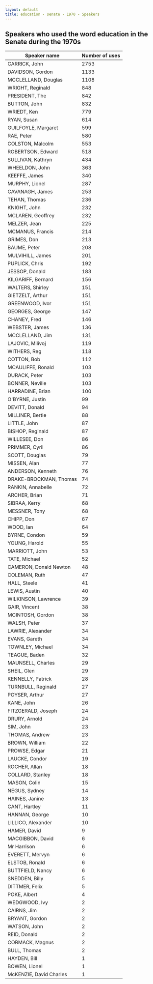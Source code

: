 ```yaml
---
layout: default
title: education - senate - 1970 - Speakers
---
```

## Speakers who used the word **education** in the Senate during the 1970s

| Speaker name | Number of uses |
|--------------|----------------|
|CARRICK, John|2753|
|DAVIDSON, Gordon|1133|
|MCCLELLAND, Douglas|1108|
|WRIGHT, Reginald|848|
|PRESIDENT, The|842|
|BUTTON, John|832|
|WRIEDT, Ken|779|
|RYAN, Susan|614|
|GUILFOYLE, Margaret|599|
|RAE, Peter|580|
|COLSTON, Malcolm|553|
|ROBERTSON, Edward|518|
|SULLIVAN, Kathryn|434|
|WHEELDON, John|363|
|KEEFFE, James|340|
|MURPHY, Lionel|287|
|CAVANAGH, James|253|
|TEHAN, Thomas|236|
|KNIGHT, John|232|
|MCLAREN, Geoffrey|232|
|MELZER, Jean|225|
|MCMANUS, Francis|214|
|GRIMES, Don|213|
|BAUME, Peter|208|
|MULVIHILL, James|201|
|PUPLICK, Chris|192|
|JESSOP, Donald|183|
|KILGARIFF, Bernard|156|
|WALTERS, Shirley|151|
|GIETZELT, Arthur|151|
|GREENWOOD, Ivor|151|
|GEORGES, George|147|
|CHANEY, Fred|146|
|WEBSTER, James|136|
|MCCLELLAND, Jim|131|
|LAJOVIC, Milivoj|119|
|WITHERS, Reg|118|
|COTTON, Bob|112|
|MCAULIFFE, Ronald|103|
|DURACK, Peter|103|
|BONNER, Neville|103|
|HARRADINE, Brian|100|
|O'BYRNE, Justin|99|
|DEVITT, Donald|94|
|MILLINER, Bertie|88|
|LITTLE, John|87|
|BISHOP, Reginald|87|
|WILLESEE, Don|86|
|PRIMMER, Cyril|86|
|SCOTT, Douglas|79|
|MISSEN, Alan|77|
|ANDERSON, Kenneth|76|
|DRAKE-BROCKMAN, Thomas|74|
|RANKIN, Annabelle|72|
|ARCHER, Brian|71|
|SIBRAA, Kerry|68|
|MESSNER, Tony|68|
|CHIPP, Don|67|
|WOOD, Ian|64|
|BYRNE, Condon|59|
|YOUNG, Harold|55|
|MARRIOTT, John|53|
|TATE, Michael|52|
|CAMERON, Donald Newton|48|
|COLEMAN, Ruth|47|
|HALL, Steele|41|
|LEWIS, Austin|40|
|WILKINSON, Lawrence|39|
|GAIR, Vincent|38|
|MCINTOSH, Gordon|38|
|WALSH, Peter|37|
|LAWRIE, Alexander|34|
|EVANS, Gareth|34|
|TOWNLEY, Michael|34|
|TEAGUE, Baden|32|
|MAUNSELL, Charles|29|
|SHEIL, Glen|29|
|KENNELLY, Patrick|28|
|TURNBULL, Reginald|27|
|POYSER, Arthur|27|
|KANE, John|26|
|FITZGERALD, Joseph|24|
|DRURY, Arnold|24|
|SIM, John|23|
|THOMAS, Andrew|23|
|BROWN, William|22|
|PROWSE, Edgar|21|
|LAUCKE, Condor|19|
|ROCHER, Allan|18|
|COLLARD, Stanley|18|
|MASON, Colin|15|
|NEGUS, Sydney|14|
|HAINES, Janine|13|
|CANT, Hartley|11|
|HANNAN, George|10|
|LILLICO, Alexander|10|
|HAMER, David|9|
|MACGIBBON, David|6|
|Mr Harrison|6|
|EVERETT, Mervyn|6|
|ELSTOB, Ronald|6|
|BUTTFIELD, Nancy|6|
|SNEDDEN, Billy|5|
|DITTMER, Felix|5|
|POKE, Albert|4|
|WEDGWOOD, Ivy|2|
|CAIRNS, Jim|2|
|BRYANT, Gordon|2|
|WATSON, John|2|
|REID, Donald|2|
|CORMACK, Magnus|2|
|BULL, Thomas|2|
|HAYDEN, Bill|1|
|BOWEN, Lionel|1|
|McKENZIE, David Charles|1|
